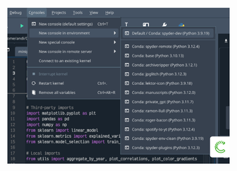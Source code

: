 ![Work with multiple environments at once](/assets/media/conda.webp "Work with multiple environments at once")